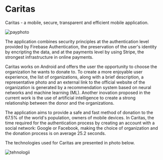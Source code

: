 # Caritas

Caritas - a mobile, secure, transparent and efficient mobile application. 

![payphoto](https://user-images.githubusercontent.com/61475185/132249671-90a2cb6f-92ef-43e6-9752-2ab8b9abcd81.png)


The application combines security principles at the authentication level provided by Firebase Authentication, the preservation of the user's identity by encripting the data, and at the payments level by using Stripe, the strongest infrastructure in online payments.

Caritas works on Android and offers the user the opportunity to choose the organization he wants to donate to. To create a more enjoyable user experience, the list of organizations, along with a brief description, a representative photo and an external link to the official website of the organization is generated by a recommendation system based on neural networks and machine learning (ML). Another inovation proposed in the current work is the use of artificial intelligence to create a strong relationship between the donor and the organizations.

The application aims to provide a safe and fast method of donation to the 67.5% of the world's population, owners of mobile devices. In Caritas, the time required for the authentication process by creating an account with a social network: Google or Facebook, making the choice of organization and the donation process is on average 25.2 seconds.

The technologies used for Caritas are presented in photo below. 

![tehnologii](https://user-images.githubusercontent.com/61475185/132249709-df84d629-9d05-41e0-b09b-3ecd3afbbc6c.png)
